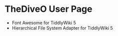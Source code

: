 # TheDiveO User Page

* Font Awesome for TiddlyWiki 5
* Hierarchical File System Adapter for TiddlyWiki 5